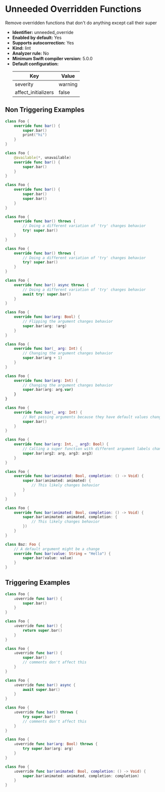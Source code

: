 # Unneeded Overridden Functions

Remove overridden functions that don't do anything except call their super

* **Identifier:** unneeded_override
* **Enabled by default:** Yes
* **Supports autocorrection:** Yes
* **Kind:** lint
* **Analyzer rule:** No
* **Minimum Swift compiler version:** 5.0.0
* **Default configuration:**
  <table>
  <thead>
  <tr><th>Key</th><th>Value</th></tr>
  </thead>
  <tbody>
  <tr>
  <td>
  severity
  </td>
  <td>
  warning
  </td>
  </tr>
  <tr>
  <td>
  affect_initializers
  </td>
  <td>
  false
  </td>
  </tr>
  </tbody>
  </table>

## Non Triggering Examples

```swift
class Foo {
    override func bar() {
        super.bar()
        print("hi")
    }
}
```

```swift
class Foo {
    @available(*, unavailable)
    override func bar() {
        super.bar()
    }
}
```

```swift
class Foo {
    override func bar() {
        super.bar()
        super.bar()
    }
}
```

```swift
class Foo {
    override func bar() throws {
        // Doing a different variation of 'try' changes behavior
        try! super.bar()
    }
}
```

```swift
class Foo {
    override func bar() throws {
        // Doing a different variation of 'try' changes behavior
        try? super.bar()
    }
}
```

```swift
class Foo {
    override func bar() async throws {
        // Doing a different variation of 'try' changes behavior
        await try! super.bar()
    }
}
```

```swift
class Foo {
    override func bar(arg: Bool) {
        // Flipping the argument changes behavior
        super.bar(arg: !arg)
    }
}
```

```swift
class Foo {
    override func bar(_ arg: Int) {
        // Changing the argument changes behavior
        super.bar(arg + 1)
    }
}
```

```swift
class Foo {
    override func bar(arg: Int) {
        // Changing the argument changes behavior
        super.bar(arg: arg.var)
    }
}
```

```swift
class Foo {
    override func bar(_ arg: Int) {
        // Not passing arguments because they have default values changes behavior
        super.bar()
    }
}
```

```swift
class Foo {
    override func bar(arg: Int, _ arg3: Bool) {
        // Calling a super function with different argument labels changes behavior
        super.bar(arg2: arg, arg3: arg3)
    }
}
```

```swift
class Foo {
    override func bar(animated: Bool, completion: () -> Void) {
        super.bar(animated: animated) {
            // This likely changes behavior
        }
    }
}
```

```swift
class Foo {
    override func bar(animated: Bool, completion: () -> Void) {
        super.bar(animated: animated, completion: {
            // This likely changes behavior
        })
    }
}
```

```swift
class Baz: Foo {
    // A default argument might be a change
    override func bar(value: String = "Hello") {
        super.bar(value: value)
    }
}
```

## Triggering Examples

```swift
class Foo {
    ↓override func bar() {
        super.bar()
    }
}
```

```swift
class Foo {
    ↓override func bar() {
        return super.bar()
    }
}
```

```swift
class Foo {
    ↓override func bar() {
        super.bar()
        // comments don't affect this
    }
}
```

```swift
class Foo {
    ↓override func bar() async {
        await super.bar()
    }
}
```

```swift
class Foo {
    ↓override func bar() throws {
        try super.bar()
        // comments don't affect this
    }
}
```

```swift
class Foo {
    ↓override func bar(arg: Bool) throws {
        try super.bar(arg: arg)
    }
}
```

```swift
class Foo {
    ↓override func bar(animated: Bool, completion: () -> Void) {
        super.bar(animated: animated, completion: completion)
    }
}
```